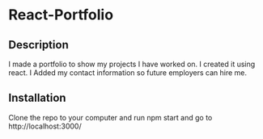 # React-Portfolio

## Description

I made a portfolio to show my projects I have worked on. I created it using react. I Added my contact information so future employers can hire me.

## Installation

Clone the repo to your computer and run npm start and go to http://localhost:3000/